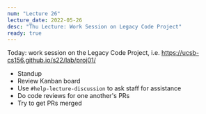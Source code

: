 ```yaml
---
num: "Lecture 26"
lecture_date: 2022-05-26
desc: "Thu Lecture: Work Session on Legacy Code Project"
ready: true
---
```



Today: work session on the Legacy Code Project, i.e. <https://ucsb-cs156.github.io/s22/lab/proj01/>

* Standup
* Review Kanban board
* Use `#help-lecture-discussion` to ask staff for assistance
* Do code reviews for one another's PRs
* Try to get PRs merged
